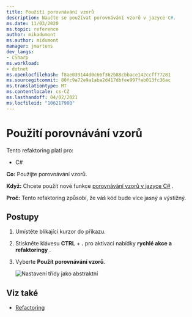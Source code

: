 ```yaml
---
title: Použití porovnávání vzorů
description: Naučte se používat porovnávání vzorů v jazyce C#.
ms.date: 11/03/2020
ms.topic: reference
author: mikadumont
ms.author: midumont
manager: jmartens
dev_langs:
- CSharp
ms.workload:
- dotnet
ms.openlocfilehash: f8ae039144d0c66f362b88cbbace142ccff77281
ms.sourcegitcommit: 80fc9a72e9a1aba2d417dbfee997fab013fc36ac
ms.translationtype: MT
ms.contentlocale: cs-CZ
ms.lasthandoff: 04/02/2021
ms.locfileid: "106217980"
---
```

# <a name="use-pattern-matching"></a>Použití porovnávání vzorů

Tento refaktoring platí pro:

- C#

**Co:** Použijte porovnávání vzorů.

**Když:** Chcete použít nové funkce [porovnávání vzorů v jazyce C#](https://docs.microsoft.com/dotnet/csharp/whats-new/csharp-9#pattern-matching-enhancements) .

**Proč:** Tento refaktoring způsobí, že váš kód bude více jasný a výstižný.

## <a name="how-to"></a>Postupy

1. Umístěte blikající kurzor do příkazu.

2. Stiskněte klávesu **CTRL** + **.** pro aktivaci nabídky **rychlé akce a refaktoringy** .

3. Vyberte **Použít porovnávání vzorů**.

    ![Nastavení třídy jako abstraktní](media/use-pattern-matching-not-syntax.png)

## <a name="see-also"></a>Viz také

- [Refactoring](../refactoring-in-visual-studio.md)
